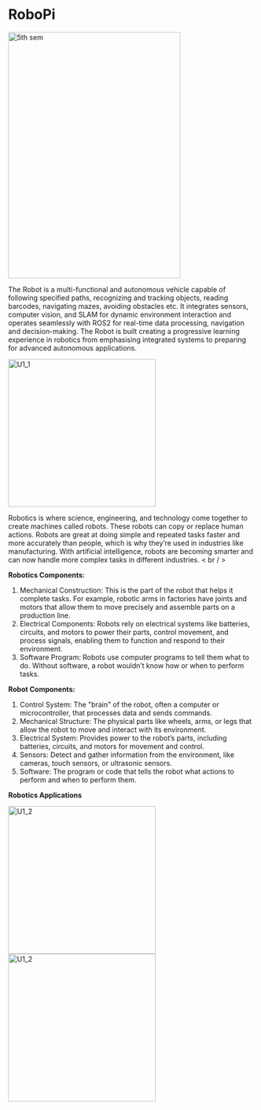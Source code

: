 # RoboPi
<img src="https://github.com/user-attachments/assets/c57ced7c-641f-4777-a9d7-3a5ae3f1f72a" alt="5th sem" width="350" height="500">

The Robot is a multi-functional and autonomous vehicle capable of following specified paths, recognizing and tracking objects, reading barcodes, navigating mazes, avoiding obstacles etc. It integrates sensors, computer vision, and SLAM for dynamic environment interaction and operates seamlessly with ROS2 for real-time data processing, navigation and decision-making. The Robot is built creating a progressive learning experience in robotics from emphasising integrated systems to preparing for advanced autonomous applications.


<img src="https://github.com/user-attachments/assets/0706afc8-d6ec-4b99-bdb9-0384e0d91f5f" alt="U1_1" width="300" height="300">

Robotics is where science, engineering, and technology come together to create machines called robots. These robots can copy or replace human actions. Robots are great at doing simple and repeated tasks faster and more accurately than people, which is why they’re used in industries like manufacturing. With artificial intelligence, robots are becoming smarter and can now handle more complex tasks in different industries.
< br / >

**Robotics Components:**
1. Mechanical Construction: This is the part of the robot that helps it complete tasks. For example, robotic arms in factories have joints and motors that allow them to move precisely and assemble parts on a production line.
2. Electrical Components: Robots rely on electrical systems like batteries, circuits, and motors to power their parts, control movement, and process signals, enabling them to function and respond to their environment.
3. Software Program: Robots use computer programs to tell them what to do. Without software, a robot wouldn’t know how or when to perform tasks.<br/>

**Robot Components:**
1. Control System: The "brain" of the robot, often a computer or microcontroller, that processes data and sends commands.
2. Mechanical Structure: The physical parts like wheels, arms, or legs that allow the robot to move and interact with its environment.
3. Electrical System: Provides power to the robot’s parts, including batteries, circuits, and motors for movement and control.
4. Sensors: Detect and gather information from the environment, like cameras, touch sensors, or ultrasonic sensors.
5. Software: The program or code that tells the robot what actions to perform and when to perform them.<br/>

**Robotics Applications**

<img src="https://github.com/user-attachments/assets/352e2825-8b9a-43d5-8f61-14f9aa5e5c42" alt="U1_2" width="300" height="300"> <img src="https://github.com/user-attachments/assets/6d4f13c1-b2e8-4bfb-82a6-761c1bcbf798" alt="U1_2" width="300" height="300">
